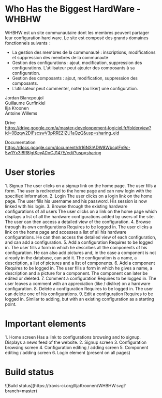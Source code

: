 Who Has the Biggest HardWare - WHBHW
=====

WHBHW est un site communautaire dont les membres peuvent partager leur configuration hard ware.
Le site est composé des grands domaines fonctionnels suivants :

-	La gestion des membres de la communauté : inscriptions, modifications et suppression des membres de la communauté
-	Gestion des configurations : ajout, modification, suppression des configurations. L’utilisateur peut ajouter des composants à sa configuration.
-	Gestion des composants : ajout, modification, suppression des composants.
-	L’utilisateur peut commenter, noter (ou liker) une configuration.


Jordan Blancpoujol  
Guillaume Gurfinkiel  
Ilja Kroonen  
Antoine Willems  

Drive  
https://drive.google.com/a/master-developpement-logiciel.fr/folderview?id=0Bzqw2DlFscswV3pRREZIZU1aQzQ&usp=sharing_eid

Documentation  
https://docs.google.com/document/d/16NSIADW8WbcqIFn9c-5w1Yx3l8R8IgtKcyADoCJ147E/edit?usp=sharing

<h1>User stories</h1>  
1. Signup  
The user clicks on a signup link on the home page. The user fills a form. The user is redirected to the home page and can now login with the specified information.
2. Login  
The user clicks on a login link on the home page. The user fills his username and his password. His session is now linked with his login.
3. Browse through the existing hardware configurations of all users  
The user clicks on a link on the home page which displays a list of all the hardware configurations added by users of the site. The user can then access a detailed view of the configuration.
4. Browse through its own configurations  
Requires to be logged in. The user clicks a link on the home page and accesses a list of all his hardware configurations. He can then access the detailed view of each configuration, and can add a configuration.
5. Add a configuration  
Requires to be logged in. The user fills a form in which he describes all the components of his configuration. He can also add pictures and, in the case a component is not already in the database, can add it. The configuration is a name, a description, a list of pictures and a list of components.
6. Add a component  
Requires to be logged in. The user fills a form in which he gives a name, a description and a picture for a component. The component can later be edited or deleted.
7. Comment a configuration  
Requires to be logged in. The user leaves a comment with an appreciation (like / dislike) on a hardware configuration.
8. Delete a configuration  
Requires to be logged in. The user can delete one of his configurations.
9. Edit a configuration  
Requires to be logged in. Similar to adding, but with an existing configuration as a starting point.

<h1>Important elements</h1>
1. Home screen  
Has a link to configurations browsing and to signup. Displays a news feed of the website.
2. Signup screen  
3. Configuration browsing screen  
4. Configuration editing / adding screen
5. Component editing / adding screen  
6. Login element (present on all pages)

<h1>Build status</h1>
![Build status](https://travis-ci.org/IljaKroonen/WHBHW.svg?branch=master)
